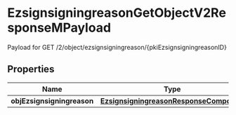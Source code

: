 

# EzsignsigningreasonGetObjectV2ResponseMPayload

Payload for GET /2/object/ezsignsigningreason/{pkiEzsignsigningreasonID}

## Properties

| Name | Type | Description | Notes |
|------------ | ------------- | ------------- | -------------|
|**objEzsignsigningreason** | [**EzsignsigningreasonResponseCompound**](EzsignsigningreasonResponseCompound.md) |  |  |



